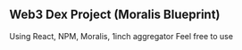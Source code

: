 ## Web3 Dex Project (Moralis Blueprint)

Using React, NPM, Moralis, 1inch aggregator
Feel free to use
